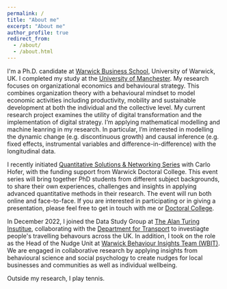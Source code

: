 ```yaml
---
permalink: /
title: "About me"
excerpt: "About me"
author_profile: true
redirect_from: 
  - /about/
  - /about.html
---
```


I'm a Ph.D. candidate at [Warwick Business School](https://www.wbs.ac.uk/), University of Warwick, UK. I completed my study at the [University of Manchester](https://www.manchester.ac.uk/). My research focuses on organizational economics and behavioural strategy. This combines organization theory with a behavioural mindset to model economic activities including productivity, mobility and sustainable development at both the individual and the collective level. My current research project examines the utility of digital transformation and the implementation of digital strategy. I’m applying mathematical modelling and machine leanring in my research. In particular, I’m interested in modelling the dynamic change (e.g. discontinuous growth) and causal inference (e.g. fixed effects, instrumental variables and difference-in-difference) with the longitudinal data.  

I recently initiated [Quantitative Solutions & Networking Series](https://warwick.ac.uk/services/dc/phdlife/phdnetworks/quantitativesolutions) with Carlo Hofer, with the funding support from Warwick Doctoral College. This event series will bring together PhD students from different subject backgrounds, to share their own experiences, challenges and insights in applying advanced quantitative methods in their research. The event will run both online and face-to-face. If you are interested in participating or in giving a presentation, please feel free to get in touch with me or [Doctoral College](mailto:doctoralcollege@warwick.ac.uk). 

In December 2022, I joined the Data Study Group at [The Alan Turing Insutitue](https://www.turing.ac.uk/), collaborating with the [Department for Transport](https://www.gov.uk/government/organisations/department-for-transport) to investiagte people's travelling behavours across the UK. In addition, I took on the role as the Head of the Nudge Unit at [Warwick Behaviour Insights Team (WBIT)](https://warwick.ac.uk/research/priorities/behaviour-brain-society/research/wbit/). We are engaged in collaborative research by applying insights from behavioural science and social psychology to create nudges for local businesses and communities as well as individual wellbeing.

Outside my research, I play tennis. 






